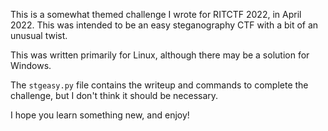This is a somewhat themed challenge I wrote for RITCTF 2022, in April 2022. This was intended to be an easy steganography CTF with a bit of an unusual twist.

This was written primarily for Linux, although there may be a solution for Windows. 

The ```stgeasy.py``` file contains the writeup and commands to complete the challenge, but I don't think it should be necessary. 

I hope you learn something new, and enjoy!
